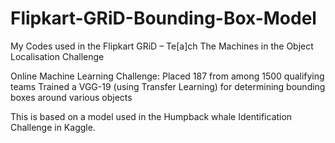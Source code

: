 # Flipkart-GRiD-Bounding-Box-Model
My Codes used in the Flipkart GRiD – Te[a]ch The Machines in the Object Localisation Challenge

Online Machine Learning Challenge: Placed 187 from among 1500 qualifying teams
Trained a VGG-19 (using Transfer Learning) for determining bounding boxes around various objects

This is based on a model used in the Humpback whale Identification Challenge in Kaggle.
